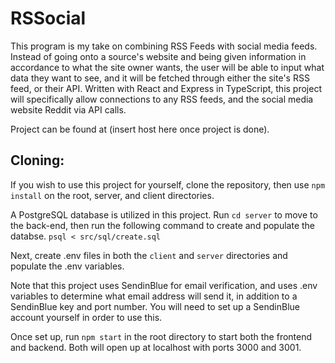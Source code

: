 # RSSocial

This program is my take on combining RSS Feeds with social media feeds.  Instead of going onto a source's website and being given information in accordance to what the site owner wants, the user will be able to input what data they want to see, and it will be fetched through either the site's RSS feed, or their API.  Written with React and Express in TypeScript, this project will specifically allow connections to any RSS feeds, and the social media website Reddit via API calls.

Project can be found at (insert host here once project is done).

## Cloning:

If you wish to use this project for yourself, clone the repository, then use `npm install` on the root, server, and client directories.  

A PostgreSQL database is utilized in this project. Run `cd server` to move to the back-end, then run the following command to create and populate the databse.
 ```psql < src/sql/create.sql```
 
Next, create .env files in both the `client` and `server` directories and populate the .env variables.

Note that this project uses SendinBlue for email verification, and uses .env variables to determine what email address will send it, in addition to a SendinBlue key and port number.  You will need to set up a SendinBlue account yourself in order to use this.

Once set up, run `npm start` in the root directory to start both the frontend and backend.  Both will open up at localhost with ports 3000 and 3001.